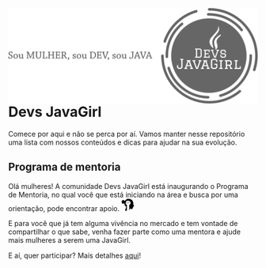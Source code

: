 
<img src="images/capa.png" align="right">

# Devs JavaGirl

Comece por aqui e não se perca por aí. Vamos manter nesse repositório uma lista com nossos conteúdos e dicas para ajudar na sua evolução.

## Programa de mentoria

Olá mulheres! A comunidade Devs JavaGirl está inaugurando o Programa de Mentoria, no qual você que está iniciando na área e busca por uma orientação, pode encontrar apoio. <img src="images/icone_grlpwr.png" width="5%" height="5%">


E para você que já tem alguma vivência no mercado e tem vontade de compartilhar o que sabe, venha fazer parte como uma mentora e ajude mais mulheres a serem uma JavaGirl.

E aí, quer participar? Mais detalhes [aqui](mentoria.md)!
